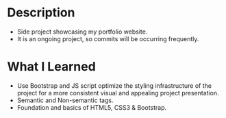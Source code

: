 # Description
* Side project showcasing my portfolio website.
* It is an ongoing project, so commits will be occurring frequently.

# What I Learned
* Use Bootstrap and JS script optimize the styling infrastructure of the project for a more consistent visual and appealing project presentation.
* Semantic and Non-semantic tags.
* Foundation and basics of HTML5, CSS3 & Bootstrap.
